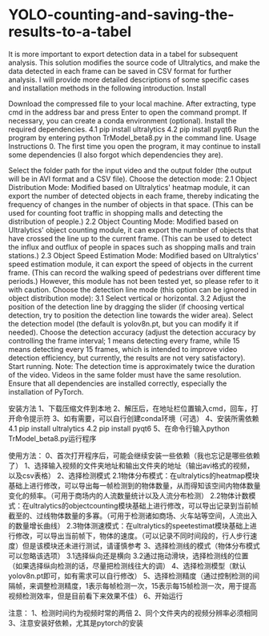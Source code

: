 # YOLO-counting-and-saving-the-results-to-a-tabel
It is more important to export detection data in a tabel for subsequent analysis. This solution modifies the source code of Ultralytics, and make the data detected in each frame can be saved in CSV format for further analysis. I will provide more detailed descriptions of some specific cases and installation methods in the following introduction.
Install

Download the compressed file to your local machine.
After extracting, type cmd in the address bar and press Enter to open the command prompt.
If necessary, you can create a conda environment (optional).
Install the required dependencies.
4.1 pip install ultralytics 4.2 pip install pyqt6
Run the program by entering python TrModel_beta8.py in the command line.
Usage Instructions 0. The first time you open the program, it may continue to install some dependencies (I also forgot which dependencies they are).

Select the folder path for the input video and the output folder (the output will be in AVI format and a CSV file).
Choose the detection mode:
2.1 Object Distribution Mode: Modified based on Ultralytics' heatmap module, it can export the number of detected objects in each frame, thereby indicating the frequency of changes in the number of objects in that space. (This can be used for counting foot traffic in shopping malls and detecting the distribution of people.)
2.2 Object Counting Mode: Modified based on Ultralytics' object counting module, it can export the number of objects that have crossed the line up to the current frame. (This can be used to detect the influx and outflux of people in spaces such as shopping malls and train stations.)
2.3 Object Speed Estimation Mode: Modified based on Ultralytics' speed estimation module, it can export the speed of objects in the current frame. (This can record the walking speed of pedestrians over different time periods.) However, this module has not been tested yet, so please refer to it with caution.
Choose the detection line mode (this option can be ignored in object distribution mode):
3.1 Select vertical or horizontal.
3.2 Adjust the position of the detection line by dragging the slider (if choosing vertical detection, try to position the detection line towards the wider area).
Select the detection model (the default is yolov8n.pt, but you can modify it if needed).
Choose the detection accuracy (adjust the detection accuracy by controlling the frame interval; 1 means detecting every frame, while 15 means detecting every 15 frames, which is intended to improve video detection efficiency, but currently, the results are not very satisfactory).
Start running. Note:
The detection time is approximately twice the duration of the video.
Videos in the same folder must have the same resolution.
Ensure that all dependencies are installed correctly, especially the installation of PyTorch.


安装方法 
1、下载压缩文件到本地 
2、解压后，在地址栏位置输入cmd，回车，打开命令提示符 
3、如有需要，可以自行创建conda环境（可选）
4、安装所需依赖 
4.1 pip install ultralytics
4.2 pip install pyqt6 
5、在命令行输入python TrModel_beta8.py运行程序

使用方法：
0、首次打开程序后，可能会继续安装一些依赖（我也忘记是哪些依赖了） 
1、选择输入视频的文件夹地址和输出文件夹的地址（输出avi格式的视频，以及csv表格） 
2、选择检测模式 
2.1物体分布模式：在ultralytics的heatmap模块基础上进行修改，可以导出每一帧检测到的物体数量，从而得知该空间内物体数量变化的频率。（可用于商场内的人流数量统计以及人流分布检测） 
2.2物体计数模式：在ultralytics的objectcounting模块基础上进行修改，可以导出记录到当前帧截至的、过线物体数量的多寡。（可用于检测诸如商场、火车站等空间，人流出入的数量增长曲线） 2.3物体测速模式：在ultralytics的speetestimat模块基础上进行修改，可以导出当前帧下，物体的速度。（可以记录不同时间段的，行人步行速度）但是该模块还未进行测试，请谨慎参考 
3、选择检测线的模式（物体分布模式可以忽略该选项） 
3.1选择纵向还是横向
3.2通过拖动滑块，选择检测线的位置（如果选择纵向检测的话，尽量把检测线往大的调） 
4、选择检测模型（默认yolov8n.pt即可，如有需求可以自行修改） 
5、选择检测精度（通过控制检测的间隔帧，来调整检测精度，1表示每帧检测一次，15表示每15帧检测一次，用于提高视频检测效率，但是目前看下来效果不佳）
6、开始运行

注意： 1、检测时间约为视频时常的两倍 2、同个文件夹内的视频分辨率必须相同 3、注意安装好依赖，尤其是pytorch的安装
